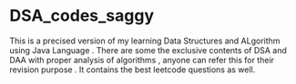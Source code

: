 # DSA_codes_saggy
This is a precised version of my learning Data Structures and ALgorithm using Java Language .
There are some the exclusive contents of DSA and DAA with proper analysis of algorithms , anyone can refer this for their revision purpose .
It contains the best leetcode questions as well.
